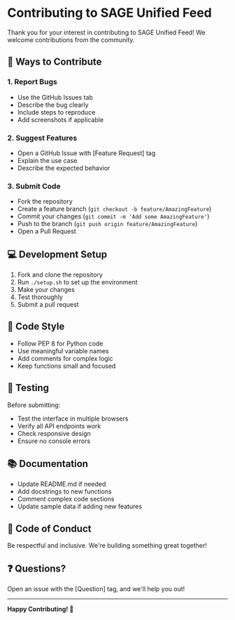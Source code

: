 # Contributing to SAGE Unified Feed

Thank you for your interest in contributing to SAGE Unified Feed! We welcome contributions from the community.

## 🎯 Ways to Contribute

### 1. Report Bugs
- Use the GitHub Issues tab
- Describe the bug clearly
- Include steps to reproduce
- Add screenshots if applicable

### 2. Suggest Features
- Open a GitHub Issue with [Feature Request] tag
- Explain the use case
- Describe the expected behavior

### 3. Submit Code
- Fork the repository
- Create a feature branch (`git checkout -b feature/AmazingFeature`)
- Commit your changes (`git commit -m 'Add some AmazingFeature'`)
- Push to the branch (`git push origin feature/AmazingFeature`)
- Open a Pull Request

## 💻 Development Setup

1. Fork and clone the repository
2. Run `./setup.sh` to set up the environment
3. Make your changes
4. Test thoroughly
5. Submit a pull request

## 📝 Code Style

- Follow PEP 8 for Python code
- Use meaningful variable names
- Add comments for complex logic
- Keep functions small and focused

## 🧪 Testing

Before submitting:
- Test the interface in multiple browsers
- Verify all API endpoints work
- Check responsive design
- Ensure no console errors

## 📚 Documentation

- Update README.md if needed
- Add docstrings to new functions
- Comment complex code sections
- Update sample data if adding new features

## 🤝 Code of Conduct

Be respectful and inclusive. We're building something great together!

## ❓ Questions?

Open an issue with the [Question] tag, and we'll help you out!

---

**Happy Contributing! 🎉**

